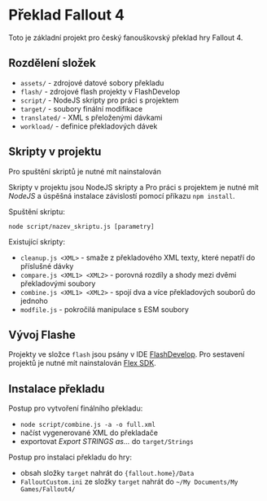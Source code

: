 ﻿# Překlad Fallout 4

Toto je základní projekt pro český fanouškovský překlad hry Fallout 4.

## Rozdělení složek

 * `assets/` - zdrojové datové sobory překladu
 * `flash/` - zdrojové flash projekty v FlashDevelop
 * `script/` - NodeJS skripty pro práci s projektem
 * `target/` - soubory finální modifikace
 * `translated/` - XML s přeloženými dávkami
 * `workload/` - definice překladových dávek

## Skripty v projektu

Pro spuštění skriptů je nutné mít nainstalován

Skripty v projektu jsou NodeJS skripty a Pro práci s projektem je nutné mít *NodeJS* a úspěšná instalace závislostí pomocí příkazu `npm install`.

Spuštění skriptu:

    node script/nazev_skriptu.js [parametry]

Existující skripty:

 * `cleanup.js <XML>` - smaže z překladového XML texty, které nepatří do příslušné dávky
 * `compare.js <XML1> <XML2>` - porovná rozdíly a shody mezi dvěmi překladovými soubory
 * `combine.js <XML1> <XML2>` - spojí dva a více překladových souborů do jednoho
 * `modfile.js` - pokročilá manipulace s ESM soubory

## Vývoj Flashe

Projekty ve složce `flash` jsou psány v IDE [FlashDevelop](http://www.flashdevelop.org/).
Pro sestavení projektů je nutné mít nainstalován [Flex SDK](http://www.adobe.com/devnet/flex/flex-sdk-download.html).

## Instalace překladu

Postup pro vytvoření finálního překladu:

 * `node script/combine.js -a -o full.xml`
 * načíst vygenerované XML do překladače
 * exportovat *Export STRINGS as...* do `target/Strings`

Postup pro instalaci překladu do hry:

 * obsah složky `target` nahrát do `{fallout.home}/Data`
 * `FalloutCustom.ini` ze složky `target` nahrát do `~/My Documents/My Games/Fallout4/`
